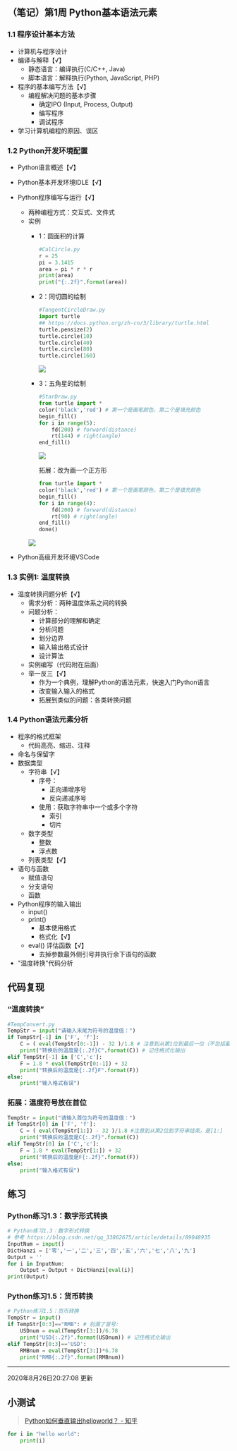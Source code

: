 ## （笔记）第1周 Python基本语法元素
### 1.1 程序设计基本方法
* 计算机与程序设计
* 编译与解释【√】
  * 静态语言：编译执行(C/C++, Java)
  * 脚本语言：解释执行(Python, JavaScript, PHP)
* 程序的基本编写方法【√】
  * 编程解决问题的基本步骤
    * 确定IPO (Input, Process, Output)
    * 编写程序
    * 调试程序
* 学习计算机编程的原因、误区

### 1.2 Python开发环境配置
* Python语言概述【√】
* Python基本开发环境IDLE【√】
* Python程序编写与运行【√】
  * 两种编程方式：交互式、文件式
  * 实例
    * 1：圆面积的计算
      ```python
      #CalCircle.py
      r = 25
      pi = 3.1415
      area = pi * r * r
      print(area)
      print("{:.2f}".format(area))
      ```
    * 2：同切圆的绘制
      ```python
      #TangentCircleDraw.py
      import turtle
      ## https://docs.python.org/zh-cn/3/library/turtle.html
      turtle.pensize(2)
      turtle.circle(10)
      turtle.circle(40)
      turtle.circle(80)
      turtle.circle(160)
      ```
      ![](https://p6-juejin.byteimg.com/tos-cn-i-k3u1fbpfcp/a2400eec6aaf4a3c8301a1f32104d3fd~tplv-k3u1fbpfcp-zoom-1.image)
      
    * 3：五角星的绘制
      ```python
      #StarDraw.py
      from turtle import *
      color('black','red') # 第一个是画笔颜色，第二个是填充颜色
      begin_fill()
      for i in range(5):
          fd(200) # forward(distance)
          rt(144) # right(angle)
      end_fill()
      ```
      ![](https://p9-juejin.byteimg.com/tos-cn-i-k3u1fbpfcp/f34ea09fdaca498898fa8625d4119047~tplv-k3u1fbpfcp-zoom-1.image)
  
      拓展：改为画一个正方形
      ```python
      from turtle import *
      color('black','red') # 第一个是画笔颜色，第二个是填充颜色
      begin_fill()
      for i in range(4):
          fd(200) # forward(distance)
          rt(90) # right(angle)
      end_fill()
      done()
      ```
     ![](https://p3-juejin.byteimg.com/tos-cn-i-k3u1fbpfcp/fcf386307ef4425799f90cdab5b4da2b~tplv-k3u1fbpfcp-zoom-1.image)
  
* Python高级开发环境VSCode

### 1.3 实例1: 温度转换
* 温度转换问题分析【√】
  * 需求分析：两种温度体系之间的转换
  * 问题分析：
    * 计算部分的理解和确定
    * 分析问题
    * 划分边界
    * 输入输出格式设计
    * 设计算法
  * 实例编写（代码附在后面）
  * 举一反三【√】
    * 作为一个典例，理解Python的语法元素，快速入门Python语言
    * 改变输入输入的格式
    * 拓展到类似的问题：各类转换问题
### 1.4 Python语法元素分析
* 程序的格式框架
  * 代码高亮、缩进、注释
* 命名与保留字
* 数据类型
  * 字符串【√】
    * 序号：
      * 正向递增序号
      * 反向递减序号
    * 使用：获取字符串中一个或多个字符
      * 索引
      * 切片
  * 数字类型
    * 整数
    * 浮点数
  * 列表类型【√】
* 语句与函数
    * 赋值语句
    * 分支语句
    * 函数
* Python程序的输入输出
    * input()
    * print()
        * 基本使用格式
        * 格式化【√】
    * eval() 评估函数【√】
        * 去掉参数最外侧引号并执行余下语句的函数
* "温度转换"代码分析

## 代码复现
### “温度转换”
```python
#TempConvert.py
TempStr = input("请输入末尾为符号的温度值：")
if TempStr[-1] in ['F', 'f']:
    C = ( eval(TempStr[0:-1]) - 32 )/1.8 # 注意到从第1位到最后一位（不包括最后一位），是[0:1]
    print("转换后的温度是{:.2f}C".format(C)) # 记住格式化输出
elif TempStr[-1] in ['C','c']:
    F = 1.8 * eval(TempStr[0:-1]) + 32
    print("转换后的温度是{:.2f}F".format(F))
else:
    print("输入格式有误")
```
### 拓展：温度符号放在首位
```python
TempStr = input("请输入首位为符号的温度值：")
if TempStr[0] in ['F', 'f']:
    C = ( eval(TempStr[1:]) - 32 )/1.8 #注意到从第2位到字符串结束，是[1:]
    print("转换后的温度是C{:.2f}".format(C))
elif TempStr[0] in ['C','c']:
    F = 1.8 * eval(TempStr[1:]) + 32
    print("转换后的温度是F{:.2f}".format(F))
else:
    print("输入格式有误")
```
## 练习
### Python练习1.3：数字形式转换
```python
# Python练习1.3：数字形式转换
# 参考 https://blog.csdn.net/qq_33862675/article/details/89048935
InputNum = input()
DictHanzi = ['零','一','二','三','四','五','六','七','八','九']
Output = ''
for i in InputNum:
    Output = Output + DictHanzi[eval(i)]
print(Output)
```
### Python练习1.5：货币转换
```python
# Python练习1.5：货币转换
TempStr = input()
if TempStr[0:3]=="RMB": # 别漏了冒号:
    USDnum = eval(TempStr[3:])/6.78
    print("USD{:.2f}".format(USDnum)) # 记住格式化输出
elif TempStr[0:3]=='USD':
    RMBnum = eval(TempStr[3:])*6.78
    print("RMB{:.2f}".format(RMBnum))
```

---

2020年8月26日20:27:08 更新
## 小测试

> [Python如何垂直输出helloworld？ - 知乎](https://www.zhihu.com/question/268286498)

```python
for i in "hello world":
    print(i)
```

